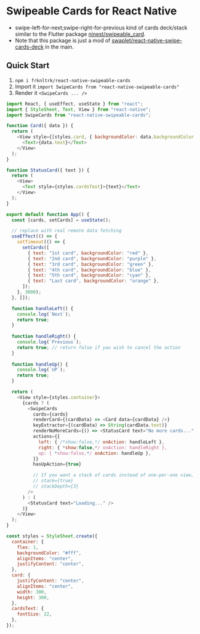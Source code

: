 # Swipeable Cards for React Native
- swipe-left-for-next;swipe-right-for-previous kind of cards deck/stack similar to the Flutter package [ninest/swipeable_card](https://github.com/ninest/swipeable_card).
- Note that this package is just a mod of [swaplet/react-native-swipe-cards-deck](https://github.com/swaplet/react-native-swipe-cards-deck) in the main.

## Quick Start
1. `npm i frknltrk/react-native-swipeable-cards`
2. Import it `import SwipeCards from "react-native-swipeable-cards"`
3. Render it `<SwipeCards ... />`

```javascript
import React, { useEffect, useState } from "react";
import { StyleSheet, Text, View } from "react-native";
import SwipeCards from "react-native-swipeable-cards";

function Card({ data }) {
  return (
    <View style={[styles.card, { backgroundColor: data.backgroundColor }]}>
      <Text>{data.text}</Text>
    </View>
  );
}

function StatusCard({ text }) {
  return (
    <View>
      <Text style={styles.cardsText}>{text}</Text>
    </View>
  );
}

export default function App() {
  const [cards, setCards] = useState();

  // replace with real remote data fetching
  useEffect(() => {
    setTimeout(() => {
      setCards([
        { text: "1st card", backgroundColor: "red" },
        { text: "2nd card", backgroundColor: "purple" },
        { text: "3rd card", backgroundColor: "green" },
        { text: "4th card", backgroundColor: "blue" },
        { text: "5th card", backgroundColor: "cyan" },
        { text: "Last card", backgroundColor: "orange" },
      ]);
    }, 3000);
  }, []);

  function handleLeft() {
    console.log(`Next`);
    return true;
  }
  
  function handleRight() {
    console.log(`Previous`);
    return true; // return false if you wish to cancel the action
  }
  
  function handleUp() {
    console.log(`UP`);
    return true;
  }

  return (
    <View style={styles.container}>
      {cards ? (
        <SwipeCards
          cards={cards}
          renderCard={(cardData) => <Card data={cardData} />}
          keyExtractor={(cardData) => String(cardData.text)}
          renderNoMoreCards={() => <StatusCard text="No more cards..." />}
          actions={{
            left: { /*show:false,*/ onAction: handleLeft },
            right: { *show:false,*/ onAction: handleRight },
            up: { *show:false,*/ onAction: handleUp },
          }}
          hasUpAction={true}

          // If you want a stack of cards instead of one-per-one view, activate stack mode
          // stack={true}
          // stackDepth={3}
        />
      ) : (
        <StatusCard text="Loading..." />
      )}
    </View>
  );
}

const styles = StyleSheet.create({
  container: {
    flex: 1,
    backgroundColor: "#fff",
    alignItems: "center",
    justifyContent: "center",
  },
  card: {
    justifyContent: "center",
    alignItems: "center",
    width: 300,
    height: 300,
  },
  cardsText: {
    fontSize: 22,
  },
});
```
